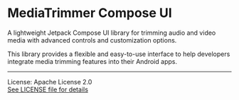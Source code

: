 # MediaTrimmer Compose UI

A lightweight Jetpack Compose UI library for trimming audio and video media with advanced controls and customization options.

This library provides a flexible and easy-to-use interface to help developers integrate media trimming features into their Android apps.

---

License: Apache License 2.0  
[See LICENSE file for details](./LICENSE)
